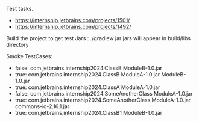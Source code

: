 Test tasks.

- https://internship.jetbrains.com/projects/1501/
- https://internship.jetbrains.com/projects/1492/

Build the project to get test Jars : ./gradlew jar
jars will appear in build/libs directory

Smoke TestCases:
- false: com.jetbrains.internship2024.ClassB ModuleB-1.0.jar
- true: com.jetbrains.internship2024.ClassB ModuleA-1.0.jar ModuleB-1.0.jar
- true: com.jetbrains.internship2024.ClassA ModuleA-1.0.jar
- false: com.jetbrains.internship2024.SomeAnotherClass ModuleA-1.0.jar
- true: com.jetbrains.internship2024.SomeAnotherClass ModuleA-1.0.jar commons-io-2.16.1.jar
- true: com.jetbrains.internship2024.ClassB1 ModuleB-1.0.jar